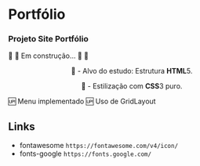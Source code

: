 # Portfólio
### Projeto Site Portfólio
🚧  🚀 Em construção... 🚀  🚧
<p align="center">🚀 - Alvo do estudo: Estrutura <strong>HTML</strong>5.</p>
<p align="center">🚀 - Estilização com  <strong>CSS</strong>3 puro.</p>

:up: Menu implementado
:up: Uso de GridLayout 


## Links

- fontawesome
    `https://fontawesome.com/v4/icon/`
- fonts-google
    `https://fonts.google.com/`
    
 
